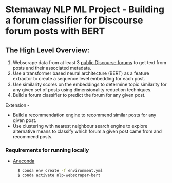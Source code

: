 # Stemaway NLP ML Project - Building a forum classifier for Discourse forum posts with BERT


##  **The High Level Overview:**

1. Webscrape data from at least 3 [public Discourse forums](https://www.discoursehub.com/communities/) to get text from posts and their
associated metadata. 
2. Use a transformer based neural architecture (BERT) as a feature extractor to
create a sequence level embedding for each post.
3. Use similarity scores on the
embeddings to determine topic similarity for any given set of posts using dimensionality reduction techniques.
4. Build a forum classifier to predict the forum for any given post. 

Extension - 
- Build a recommendation engine to recommend similar posts for any given post.
- Use clustering with nearest neighbour search engine to explore alternative means to classify which forum a given post came from and recommend posts. 


### Requirements for running locally
- [Anaconda](https://docs.anaconda.com/anaconda/install/)

    ```bash
      $ conda env create -f environment.yml
      $ conda activate nlp-webscraper-bert
    ```



  
